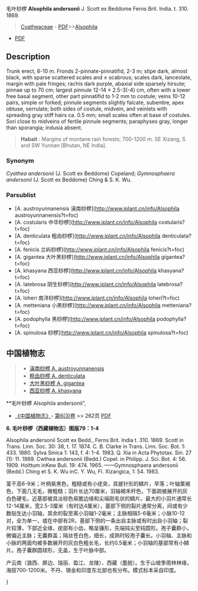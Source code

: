 毛叶桫椤 **Alsophila andersonii** J. Scott ex Beddome Ferns Brit. India. t. 310. 1869.

> [Cyatheaceae](http://www.iplant.cn/info/Cyatheaceae?t=foc) - [PDF](http://www.iplant.cn/foc/pdf/Cyatheaceae.pdf)>>[Alsophila](http://www.iplant.cn/info/Alsophila?t=foc)
 - [PDF](http://www.iplant.cn/foc/pdf/Alsophila.pdf)

## Description

Trunk erect, 6-10 m. Fronds 2-pinnate-pinnatifid, 2-3 m; stipe dark, almost black, with sparse scattered scales and ± scabrous; scales dark, lanceolate, margin with pale fringes; rachis dark purple, abaxial side sparsely hirsute; pinnae up to 70 cm; largest pinnule 12-14 × 2.5-3(-4) cm, often with a lower free basal segment, other part pinnatifid to 1-2 mm to costule; veins 10-12 pairs, simple or forked; pinnule segments slightly falcate, subentire, apex obtuse, serrulate; both sides of costule, midvein, and veinlets with spreading gray stiff hairs ca. 0.5 mm; small scales often at base of costules. Sori close to midveins of fertile pinnule segments; paraphyses gray, longer than sporangia; indusia absent.

> **Habait** : 
> Margins of montane rain forests; 700-1200 m. SE Xizang, S and SW Yunnan [Bhutan, NE India].

### Synonym
*Cyathea andersonii* (J. Scott ex Beddome) Copeland; *Gymnosphaera andersonii* (J. Scott ex Beddome) Ching & S. K. Wu.

### Parsublist

* [A.  austroyunnanensis  滇南桫椤](http://www.iplant.cn/info/Alsophila austroyunnanensis?t=foc)
* [A.  costularis  中华桫椤](http://www.iplant.cn/info/Alsophila costularis?t=foc)
* [A.  denticulata  粗齿桫椤](http://www.iplant.cn/info/Alsophila denticulata?t=foc)
* [A.  fenicis  兰屿桫椤](http://www.iplant.cn/info/Alsophila fenicis?t=foc)
* [A.  gigantea  大叶黑桫椤](http://www.iplant.cn/info/Alsophila gigantea?t=foc)
* [A.  khasyana  西亚桫椤](http://www.iplant.cn/info/Alsophila khasyana?t=foc)
* [A.  latebrosa  阴生桫椤](http://www.iplant.cn/info/Alsophila latebrosa?t=foc)
* [A.  loheri  南洋桫椤](http://www.iplant.cn/info/Alsophila loheri?t=foc)
* [A.  metteniana  小黑桫椤](http://www.iplant.cn/info/Alsophila metteniana?t=foc)
* [A.  podophylla  黑桫椤](http://www.iplant.cn/info/Alsophila podophylla?t=foc)
* [A.  spinulosa  桫椤](http://www.iplant.cn/info/Alsophila spinulosa?t=foc)

## 中国植物志

> * [滇南桫椤  A.  austroyunnanensis](Alsophila-austroyunnanensis-滇南桫椤.md)
> * [粗齿桫椤  A.  denticulata](Alsophila-denticulata-粗齿桫椤.md)
> * [大叶黑桫椤  A.  gigantea](Alsophila-gigantea-大叶黑桫椤.md)
> * [西亚桫椤  A.  khasyana](Alsophila-khasyana-西亚桫椤.md)

**毛叶桫椤 Alsophila andersonii",

* [《中国植物志》](http://www.iplant.cn/frps)- [第6(3)卷](http://www.iplant.cn/frps/vol/6(3)) >> 262页 [PDF](http://www.iplant.cn/frps/pdf/6(3)/262.pdf)

**6. 毛叶桫椤（西藏植物志）图版79：1-4**

Alsophila andersonii Scott ex Bedd., Ferns Brit. India t. 310. 1869. Scott in Trans. Linn. Soc. 30: 38, t. 17. 1874. C. B. Clarke in Trans. Linn. Soc. Bot. 1: 433. 1880. Sylva Sinica 1: 143, f. 4: 1-4. 1983. Q. Xia in Acta Phytotax. Sin. 27 (1): 11. 1989. Cwthea andersonii (Bedd.) Copel. in Philipp. J. Sci. Bot. 4: 56. 1909. Holttum inKew Bull. 19: 474. 1965. ——Gymnosphaera andersonii (Bedd.) Ching et S. K. Wu inC. Y. Wu, Fl. Xizangica, 1: 54. 1983.

茎干高6-9米；叶柄紫黑色，粗糙或有小疣突，具披针形的鳞片，早落；叶轴栗褐色，下面几无毛，微粗糙；羽片长达70厘米，羽轴褐禾秆色，下面疏被展开的灰白色硬毛，近基部被具淡棕色易脆边缘和尖端刚毛状的鳞片。最大的小羽片通常长12-14厘米，宽2.5-3厘米（有时达4厘米），基部下侧的裂片通常分离，间或有少数贴生达小羽轴，其余的裂至离小羽轴1-2毫米；主脉相隔5-6毫米；小脉10-12对，全为单一，或在中部有2R，基部下侧的一条出自主脉或有时出自小羽轴；裂片较薄，下部近全缘，疣部有小齿，略呈镰形，先端钝尖至钝圆形。孢子囊群小，微偏近主脉；无囊群盖；隔丝苍白色，细长，成熟时较孢子囊长。小羽轴、主脉和小脉的两面均被多数展开的灰白色粗长毛，长约0.5毫米；小羽轴的基部常有小鳞片。孢子囊群圆球形，无盖，生于叶脉中部。

产云南（潞西、屏边、瑞丽、盈江、龙陵）、西藏（墨脱）。生于山坡季雨林林缘，海拔700-1200米。不丹、锡金和印度东北部也有分布。模式标本采自印度。

}
